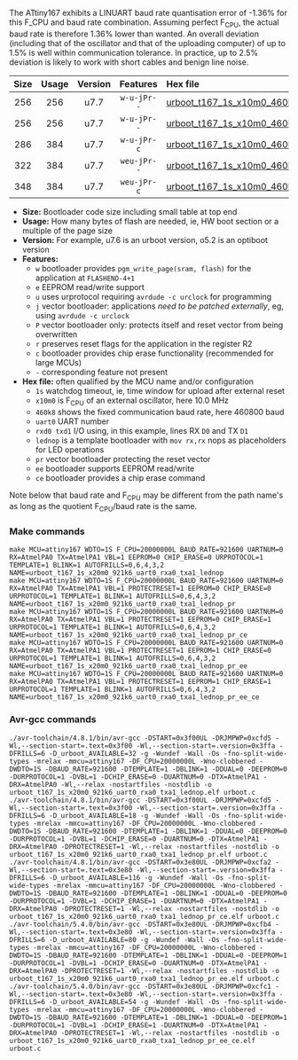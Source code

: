 The ATtiny167 exhibits a LINUART baud rate quantisation error of -1.36% for this F_CPU and baud rate combination. Assuming perfect F<sub>CPU</sub>, the actual baud rate is therefore 1.36% lower than wanted. An overall deviation (including that of the oscillator and that of the uploading computer) of up to 1.5% is well within communication tolerance. In practice, up to 2.5% deviation is likely to work with short cables and benign line noise.

|Size|Usage|Version|Features|Hex file|
|:-:|:-:|:-:|:-:|:--|
|256|256|u7.7|`w-u-jPr--`|[urboot_t167_1s_x10m0_460k8_uart0_rxa0_txa1_lednop.hex](https://raw.githubusercontent.com/stefanrueger/urboot.hex/main/boards/digispark-pro/attiny167/watchdog_1_s/external_oscillator/10m000000_hz/%2B460k8_baud/uart0_rxa0_txa1/lednop/urboot_t167_1s_x10m0_460k8_uart0_rxa0_txa1_lednop.hex)|
|256|256|u7.7|`w-u-jPr--`|[urboot_t167_1s_x10m0_460k8_uart0_rxa0_txa1_lednop_pr.hex](https://raw.githubusercontent.com/stefanrueger/urboot.hex/main/boards/digispark-pro/attiny167/watchdog_1_s/external_oscillator/10m000000_hz/%2B460k8_baud/uart0_rxa0_txa1/lednop/urboot_t167_1s_x10m0_460k8_uart0_rxa0_txa1_lednop_pr.hex)|
|286|384|u7.7|`w-u-jPr-c`|[urboot_t167_1s_x10m0_460k8_uart0_rxa0_txa1_lednop_pr_ce.hex](https://raw.githubusercontent.com/stefanrueger/urboot.hex/main/boards/digispark-pro/attiny167/watchdog_1_s/external_oscillator/10m000000_hz/%2B460k8_baud/uart0_rxa0_txa1/lednop/urboot_t167_1s_x10m0_460k8_uart0_rxa0_txa1_lednop_pr_ce.hex)|
|322|384|u7.7|`weu-jPr--`|[urboot_t167_1s_x10m0_460k8_uart0_rxa0_txa1_lednop_pr_ee.hex](https://raw.githubusercontent.com/stefanrueger/urboot.hex/main/boards/digispark-pro/attiny167/watchdog_1_s/external_oscillator/10m000000_hz/%2B460k8_baud/uart0_rxa0_txa1/lednop/urboot_t167_1s_x10m0_460k8_uart0_rxa0_txa1_lednop_pr_ee.hex)|
|348|384|u7.7|`weu-jPr-c`|[urboot_t167_1s_x10m0_460k8_uart0_rxa0_txa1_lednop_pr_ee_ce.hex](https://raw.githubusercontent.com/stefanrueger/urboot.hex/main/boards/digispark-pro/attiny167/watchdog_1_s/external_oscillator/10m000000_hz/%2B460k8_baud/uart0_rxa0_txa1/lednop/urboot_t167_1s_x10m0_460k8_uart0_rxa0_txa1_lednop_pr_ee_ce.hex)|

- **Size:** Bootloader code size including small table at top end
- **Usage:** How many bytes of flash are needed, ie, HW boot section or a multiple of the page size
- **Version:** For example, u7.6 is an urboot version, o5.2 is an optiboot version
- **Features:**
  + `w` bootloader provides `pgm_write_page(sram, flash)` for the application at `FLASHEND-4+1`
  + `e` EEPROM read/write support
  + `u` uses urprotocol requiring `avrdude -c urclock` for programming
  + `j` vector bootloader: applications *need to be patched externally*, eg, using `avrdude -c urclock`
  + `P` vector bootloader only: protects itself and reset vector from being overwritten
  + `r` preserves reset flags for the application in the register R2
  + `c` bootloader provides chip erase functionality (recommended for large MCUs)
  + `-` corresponding feature not present
- **Hex file:** often qualified by the MCU name and/or configuration
  + `1s` watchdog timeout, ie, time window for upload after external reset
  + `x10m0` is F<sub>CPU</sub> of an external oscillator, here 10.0 MHz
  + `460k8` shows the fixed communication baud rate, here 460800 baud
  + `uart0` UART number
  + `rxd0 txd1` I/O using, in this example, lines RX `D0` and TX `D1`
  + `lednop` is a template bootloader with `mov rx,rx` nops as placeholders for LED operations
  + `pr` vector bootloader protecting the reset vector
  + `ee` bootloader supports EEPROM read/write
  + `ce` bootloader provides a chip erase command


Note below that baud rate and F<sub>CPU</sub> may be different from the path name's as long as the quotient F<sub>CPU</sub>/baud rate is the same.

### Make commands
```
make MCU=attiny167 WDTO=1S F_CPU=20000000L BAUD_RATE=921600 UARTNUM=0 RX=AtmelPA0 TX=AtmelPA1 VBL=1 EEPROM=0 CHIP_ERASE=0 URPROTOCOL=1 TEMPLATE=1 BLINK=1 AUTOFRILLS=0,6,4,3,2 NAME=urboot_t167_1s_x20m0_921k6_uart0_rxa0_txa1_lednop
make MCU=attiny167 WDTO=1S F_CPU=20000000L BAUD_RATE=921600 UARTNUM=0 RX=AtmelPA0 TX=AtmelPA1 VBL=1 PROTECTRESET=1 EEPROM=0 CHIP_ERASE=0 URPROTOCOL=1 TEMPLATE=1 BLINK=1 AUTOFRILLS=0,6,4,3,2 NAME=urboot_t167_1s_x20m0_921k6_uart0_rxa0_txa1_lednop_pr
make MCU=attiny167 WDTO=1S F_CPU=20000000L BAUD_RATE=921600 UARTNUM=0 RX=AtmelPA0 TX=AtmelPA1 VBL=1 PROTECTRESET=1 EEPROM=0 CHIP_ERASE=1 URPROTOCOL=1 TEMPLATE=1 BLINK=1 AUTOFRILLS=0,6,4,3,2 NAME=urboot_t167_1s_x20m0_921k6_uart0_rxa0_txa1_lednop_pr_ce
make MCU=attiny167 WDTO=1S F_CPU=20000000L BAUD_RATE=921600 UARTNUM=0 RX=AtmelPA0 TX=AtmelPA1 VBL=1 PROTECTRESET=1 EEPROM=1 CHIP_ERASE=0 URPROTOCOL=1 TEMPLATE=1 BLINK=1 AUTOFRILLS=0,6,4,3,2 NAME=urboot_t167_1s_x20m0_921k6_uart0_rxa0_txa1_lednop_pr_ee
make MCU=attiny167 WDTO=1S F_CPU=20000000L BAUD_RATE=921600 UARTNUM=0 RX=AtmelPA0 TX=AtmelPA1 VBL=1 PROTECTRESET=1 EEPROM=1 CHIP_ERASE=1 URPROTOCOL=1 TEMPLATE=1 BLINK=1 AUTOFRILLS=0,6,4,3,2 NAME=urboot_t167_1s_x20m0_921k6_uart0_rxa0_txa1_lednop_pr_ee_ce
```

### Avr-gcc commands
```
./avr-toolchain/4.8.1/bin/avr-gcc -DSTART=0x3f00UL -DRJMPWP=0xcfd5 -Wl,--section-start=.text=0x3f00 -Wl,--section-start=.version=0x3ffa -DFRILLS=6 -D_urboot_AVAILABLE=32 -g -Wundef -Wall -Os -fno-split-wide-types -mrelax -mmcu=attiny167 -DF_CPU=20000000L -Wno-clobbered -DWDTO=1S -DBAUD_RATE=921600 -DTEMPLATE=1 -DBLINK=1 -DDUAL=0 -DEEPROM=0 -DURPROTOCOL=1 -DVBL=1 -DCHIP_ERASE=0 -DUARTNUM=0 -DTX=AtmelPA1 -DRX=AtmelPA0 -Wl,--relax -nostartfiles -nostdlib -o urboot_t167_1s_x20m0_921k6_uart0_rxa0_txa1_lednop.elf urboot.c
./avr-toolchain/4.8.1/bin/avr-gcc -DSTART=0x3f00UL -DRJMPWP=0xcfd5 -Wl,--section-start=.text=0x3f00 -Wl,--section-start=.version=0x3ffa -DFRILLS=6 -D_urboot_AVAILABLE=18 -g -Wundef -Wall -Os -fno-split-wide-types -mrelax -mmcu=attiny167 -DF_CPU=20000000L -Wno-clobbered -DWDTO=1S -DBAUD_RATE=921600 -DTEMPLATE=1 -DBLINK=1 -DDUAL=0 -DEEPROM=0 -DURPROTOCOL=1 -DVBL=1 -DCHIP_ERASE=0 -DUARTNUM=0 -DTX=AtmelPA1 -DRX=AtmelPA0 -DPROTECTRESET=1 -Wl,--relax -nostartfiles -nostdlib -o urboot_t167_1s_x20m0_921k6_uart0_rxa0_txa1_lednop_pr.elf urboot.c
./avr-toolchain/4.8.1/bin/avr-gcc -DSTART=0x3e80UL -DRJMPWP=0xcfa2 -Wl,--section-start=.text=0x3e80 -Wl,--section-start=.version=0x3ffa -DFRILLS=6 -D_urboot_AVAILABLE=116 -g -Wundef -Wall -Os -fno-split-wide-types -mrelax -mmcu=attiny167 -DF_CPU=20000000L -Wno-clobbered -DWDTO=1S -DBAUD_RATE=921600 -DTEMPLATE=1 -DBLINK=1 -DDUAL=0 -DEEPROM=0 -DURPROTOCOL=1 -DVBL=1 -DCHIP_ERASE=1 -DUARTNUM=0 -DTX=AtmelPA1 -DRX=AtmelPA0 -DPROTECTRESET=1 -Wl,--relax -nostartfiles -nostdlib -o urboot_t167_1s_x20m0_921k6_uart0_rxa0_txa1_lednop_pr_ce.elf urboot.c
./avr-toolchain/5.4.0/bin/avr-gcc -DSTART=0x3e80UL -DRJMPWP=0xcfb4 -Wl,--section-start=.text=0x3e80 -Wl,--section-start=.version=0x3ffa -DFRILLS=6 -D_urboot_AVAILABLE=80 -g -Wundef -Wall -Os -fno-split-wide-types -mrelax -mmcu=attiny167 -DF_CPU=20000000L -Wno-clobbered -DWDTO=1S -DBAUD_RATE=921600 -DTEMPLATE=1 -DBLINK=1 -DDUAL=0 -DEEPROM=1 -DURPROTOCOL=1 -DVBL=1 -DCHIP_ERASE=0 -DUARTNUM=0 -DTX=AtmelPA1 -DRX=AtmelPA0 -DPROTECTRESET=1 -Wl,--relax -nostartfiles -nostdlib -o urboot_t167_1s_x20m0_921k6_uart0_rxa0_txa1_lednop_pr_ee.elf urboot.c
./avr-toolchain/5.4.0/bin/avr-gcc -DSTART=0x3e80UL -DRJMPWP=0xcfc1 -Wl,--section-start=.text=0x3e80 -Wl,--section-start=.version=0x3ffa -DFRILLS=6 -D_urboot_AVAILABLE=54 -g -Wundef -Wall -Os -fno-split-wide-types -mrelax -mmcu=attiny167 -DF_CPU=20000000L -Wno-clobbered -DWDTO=1S -DBAUD_RATE=921600 -DTEMPLATE=1 -DBLINK=1 -DDUAL=0 -DEEPROM=1 -DURPROTOCOL=1 -DVBL=1 -DCHIP_ERASE=1 -DUARTNUM=0 -DTX=AtmelPA1 -DRX=AtmelPA0 -DPROTECTRESET=1 -Wl,--relax -nostartfiles -nostdlib -o urboot_t167_1s_x20m0_921k6_uart0_rxa0_txa1_lednop_pr_ee_ce.elf urboot.c
```

